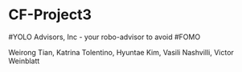 # CF-Project3
#YOLO Advisors, Inc - your robo-advisor to avoid #FOMO

Weirong Tian, Katrina Tolentino, Hyuntae Kim, Vasili Nashvilli, Victor Weinblatt

